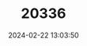 ---
title: "20336"
category: "Solomys sapientis"
draft: false
date: 2024-02-22 13:03:50
languages:
  English: ["Isabel Naked-tailed Rat", "Isabel Giant Rat"]
---